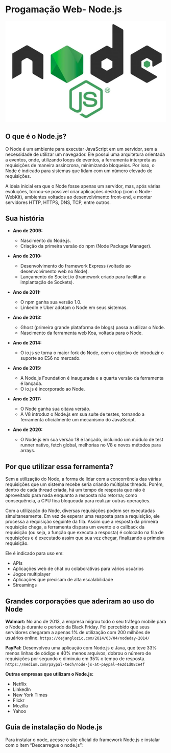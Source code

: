 # Progamação Web- Node.js

![Node.js](https://github.com/izaramos/nodejs/blob/main/logoNode.png)

## O que é o Node.js?

O Node é um ambiente para executar JavaScript em um servidor, sem a necessidade de utilizar um navegador. Ele possui uma arquitetura orientada a eventos, onde, utilizando loops de eventos, a ferramenta interpreta as requisições de maneira assíncrona, minimizando bloqueios. Por isso, o Node é indicado para sistemas que lidam com um número elevado de requisições.

A ideia inicial era que o Node fosse apenas um servidor, mas, após várias evoluções, tornou-se possível criar aplicações desktop (com o Node-WebKit), ambientes voltados ao desenvolvimento front-end, e montar servidores HTTP, HTTPS, DNS, TCP, entre outros.

## Sua história

- **Ano de 2009:**
  - Nascimento do Node.js.
  - Criação da primeira versão do npm (Node Package Manager).

- **Ano de 2010:**
  - Desenvolvimento do framework Express (voltado ao desenvolvimento web no Node).
  - Lançamento do Socket.io (framework criado para facilitar a implantação de Sockets).

- **Ano de 2011:**
  - O npm ganha sua versão 1.0.
  - LinkedIn e Uber adotam o Node em seus sistemas.

- **Ano de 2013:**
  - Ghost (primeira grande plataforma de blogs) passa a utilizar o Node.
  - Nascimento da ferramenta web Koa, voltada para o Node.

- **Ano de 2014:**
  - O io.js se torna o maior fork do Node, com o objetivo de introduzir o suporte ao ES6 no mercado.

- **Ano de 2015:**
  - A Node.js Foundation é inaugurada e a quarta versão da ferramenta é lançada.
  - O io.js é incorporado ao Node.

- **Ano de 2017:**
  - O Node ganha sua oitava versão.
  - A V8 introduz o Node.js em sua suíte de testes, tornando a ferramenta oficialmente um mecanismo do JavaScript.

- **Ano de 2020:**
  - O Node.js em sua versão 18 é lançado, incluindo um módulo de test runner nativo, fetch global, melhorias no V8 e novos métodos para arrays.

## Por que utilizar essa ferramenta?

Sem a utilização do Node, a forma de lidar com a concorrência das várias requisições que um sistema recebe seria criando múltiplas threads. Porém, dentro de cada thread criada, há um tempo de resposta que não é aproveitado para nada enquanto a resposta não retorna; como consequência, a CPU fica bloqueada para realizar outras operações.

Com a utilização do Node, diversas requisições podem ser executadas simultaneamente. Em vez de esperar uma resposta para a requisição, ele processa a requisição seguinte da fila. Assim que a resposta da primeira requisição chega, a ferramenta dispara um evento e o callback da requisição (ou seja, a função que executa a resposta) é colocado na fila de requisições e é executado assim que sua vez chegar, finalizando a primeira requisição.

Ele é indicado para uso em:
- APIs
- Aplicações web de chat ou colaborativas para vários usuários
- Jogos multiplayer
- Aplicações que precisam de alta escalabilidade
- Streamings

## Grandes corporações que aderiram ao uso do Node

**Walmart:** No ano de 2013, a empresa migrou todo o seu tráfego mobile para o Node.js durante o período da Black Friday. Foi percebido que seus servidores chegaram a apenas 1% de utilização com 200 milhões de usuários online. `https://dejanglozic.com/2014/03/04/nodeday-2014/`

**PayPal:** Desenvolveu uma aplicação com Node.js e Java, que teve 33% menos linhas de código e 40% menos arquivos, dobrou o número de requisições por segundo e diminuiu em 35% o tempo de resposta. `https://medium.com/paypal-tech/node-js-at-paypal-4e2d1d08ce4f`

**Outras empresas que utilizam o Node.js:**
- Netflix
- LinkedIn
- New York Times
- Flickr
- Mozilla
- Yahoo

## Guia de instalação do Node.js

Para instalar o node, acesse o site oficial do framework Node.js e instalar com o item “Descarregue o node.js”:


